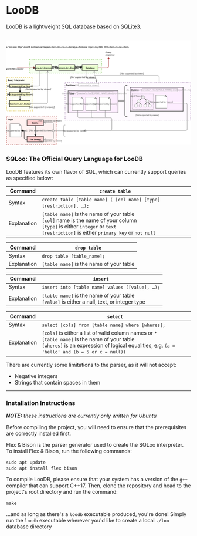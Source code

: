 # LooDB

LooDB is a lightweight SQL database based on SQLite3. 

![Architecture diagram](/assets/loodb_architecture_diagram.svg "Architecture Diagram")
----


### SQLoo: The Official Query Language for LooDB

LooDB features its own flavor of SQL, which can currently support queries as specified below:

| Command     | **`create table`** |
| ----------- | ------------------ |
| Syntax      | `create table [table name] ( [col name] [type] [restriction], …);` |
| Explanation | `[table name]` is the name of your table<br>`[col]` name is the name of your column<br>`[type]` is either `integer` or `text`<br>`[restriction]` is either `primary key` or `not null` |

| Command     | **`drop table`** |
| ----------- | ---------------- |
| Syntax      | `drop table [table_name];` |
| Explanation | `[table name]` is the name of your table |

| Command     | **`insert`** |
| ----------- | ------------ |
| Syntax      | `insert into [table name] values ([value], …);` |
| Explanation | `[table name]` is the name of your table<br>`[value]` is either a null, text, or integer type |

| Command     | **`select`** |
| ----------- | ------------ |
| Syntax      | `select [cols] from [table name] where [wheres];` |
| Explanation | `[cols]` is either a list of valid column names or `*`<br>`[table name]` is the name of your table<br>`[wheres]` is an expression of logical equalities, e.g. `(a = 'hello' and (b = 5 or c = null))` |

There are currently some limitations to the parser, as it will not accept:
- Negative integers
- Strings that contain spaces in them
----


### Installation Instructions

_**NOTE:** these instructions are currently only written for Ubuntu_

Before compiling the project, you will need to ensure that the prerequisites are correctly installed first.

Flex & Bison is the parser generator used to create the SQLoo interpreter. To install Flex & Bison,
run the following commands:

```
sudo apt update
sudo apt install flex bison
```

To compile LooDB, please ensure that your system has a version of the `g++` compiler that can support C++17.
Then, clone the repository and head to the project's root directory and run the command:
```
make
```
...and as long as there's a `loodb` executable produced, you're done! Simply run the `loodb` executable 
wherever you'd like to create a local `./loo` database directory 